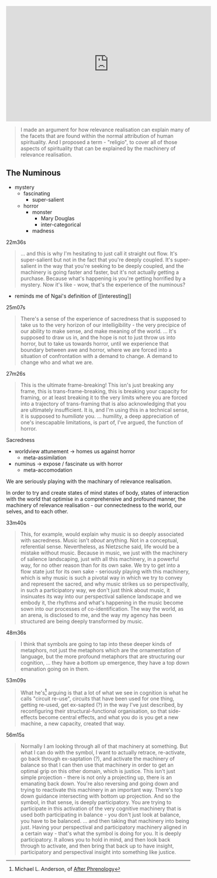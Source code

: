 <iframe width="560" height="315" src="https://www.youtube.com/embed/KoqibFwvQJ4?si=rbXFsgqOKB9ooPxH" title="YouTube video player" frameborder="0" allow="accelerometer; autoplay; clipboard-write; encrypted-media; gyroscope; picture-in-picture; web-share" allowfullscreen></iframe>


> I made an argument for how relevance realisation can explain many of the facets that are found within the normal attribution of human spirituality.  And I proposed a term - "religio", to cover all of those aspects of spirituality that can be explained by the machinery of relevance realisation.

## The Numinous
- mystery
	- fascinating
		- super-salient
	- horror
		- monster
			- Mary Douglas
			- inter-categorical
		- madness



22m36s
> ... and this is why I'm hesitating to just call it straight out flow.  It's super-salient but not in the fact that you're deeply coupled.  It's super-salient in the way that you're seeking to be deeply coupled, and the machinery is going faster and faster, but it's not actually getting a purchase.  Because what's happening is you're getting horrified by a mystery.  Now it's like - wow, that's the experience of the numinous?

- reminds me of Ngai's definition of [[interesting]]

25m07s
> There's a sense of the experience of sacredness that is supposed to take us to the very horizon of our intelligibility - the very precipice of our ability to make sense, and make meaning of the world.  ... It's supposed to draw us in, and the hope is not to just throw us into horror, but to take us towards horror, until we experience that boundary between awe and horror, where we are forced into a situation of confrontation with a demand to change.  A demand to change who and what we are.

27m26s
> This is the ultimate frame-breaking!  This isn's just breaking any frame, this is trans-frame-breaking, this is breaking your capacity for framing, or at least breaking it to the very limits where you are forced into a trajectory of trans-framing that is also acknowledging that you are ultimately insufficient.  It is, and I'm using this in a technical sense, it is supposed to *humiliate* you.  ... humility, a deep appreciation of one's inescapable limitations, is part of, I've argued, the function of horror.

Sacredness
- worldview attunement -> homes us against horror
	- meta-assimilation
- numinus -> expose / fascinate us with horror
	- meta-accomodation

We are seriously playing with the machinary of relevance realisation.

In order to try and create states of mind states of body, states of interaction with the world that optimise in a comprehensive and profound manner, the machinery of relevance realisation - our connectedness to the world, our selves, and to each other.  

33m40s
> This, for example, would explain why music is so deeply associated with sacredness.  Music isn't *about* anything.  Not in a conceptual, referential sense.  Nevertheless, as Nietzsche said, life would be a mistake without music.  Because in music, we just with the machinery of salience landscaping, just with all this machinery, in a powerful way, for no other reason than for its own sake.  We try to get into a flow state just for its own sake - seriously playing with this machinery, which is why music is such a pivotal way in which we try to convey and represent the sacred, and why music strikes us so perspectivally, in such a participatory way, we don't just think about music, it insinuates its way into our perspectival salience landscape and we embody it, the rhythms and what's happening in the music become sown into our processes of co-identification.  The way the world, as an arena, is disclosed to me, and the way my agency has been structured are being deeply transformed by music.

48m36s
> I think that symbols are going to tap into these deeper kinds of metaphors, not just the metaphors which are the ornamentation of language, but the more profound metaphors that are structuring our cognition, ... they have a bottom up emergence, they have a top down emanation going on in them.

53m09s
> What he's[^1] arguing is that a lot of what we see in cognition is what he calls "circuit re-use", circuits that have been used for one thing, getting re-used, get ex-sapted (?) in the way I've just described, by reconfiguring their structural-functional organisation, so that side-effects become central effects, and what you do is you get a new machine, a new capacity, created that way.

[^1]: Michael L. Anderson, of [After Phrenology](https://mitpress.mit.edu/9780262544733/after-phrenology/)

56m15s
> Normally I am looking through all of that machinery at something.  But what I can do with the symbol, I want to actually retrace, re-activate, go back through ex-saptation (?), and activate the machinery of balance so that I can then use that machinery in order to get an optimal grip on this other domain, which is justice.  This isn't just simple projection - there is not only a projecting up, there is an emanating back down.  You're also reversing and going down and trying to reactivate this machinery in an important way.  There's top down guidance intersecting with bottom up projection.  And so the symbol, in that sense, is deeply participatory.  You are trying to participate in this activation of the very cognitive machinery that is used both participating in balance - you don't just look at balance, you have to be balanced.  ... and then taking that machinery into being just.  Having your perspectival and participatory machinery aligned in a certain way - that's what the symbol is doing for you.  It is deeply participatory.  It allows you to hold in mind, and then look back through to activate, and then bring that back up to have insight, participatory and perspectival insight into something like justice.


